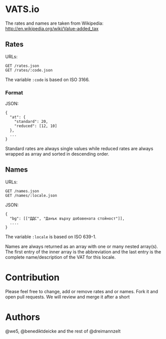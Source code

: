 # VATS.io

The rates and names are taken from Wikipedia:
http://en.wikipedia.org/wiki/Value-added_tax

## Rates

URLs:
````
GET /rates.json
GET /rates/:code.json
````

The variable `:code` is based on ISO 3166.

### Format

JSON:
````
{
  "at": {
    "standard": 20,
    "reduced": [12, 10]
  },
  ...
}
````

Standard rates are always single values while reduced rates are always wrapped as array and sorted in descending order.

## Names

URLs:
````
GET /names.json
GET /names/:locale.json
````

JSON:
````
{
  "bg": [["ДДС", "Данък върху добавената стойност"]],
  ....
}
````

The variable `:locale` is based on ISO 639-1.

Names are always returned as an array with one or many nested array(s). The first entry of the inner array is the abbreviation and the last entry is the complete name/description of the VAT for this locale.


# Contribution

Please feel free to change, add or remove rates and or names. Fork it and open pull requests. We will review and merge it after a short

# Authors

@we5, @benediktdeicke and the rest of @dreimannzelt
